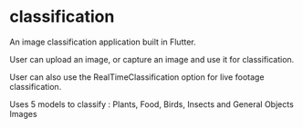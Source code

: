 # classification

An image classification application built in Flutter.

User can upload an image, or capture an image and use it for classification.

User can also use the RealTimeClassification option for live footage classification.

Uses 5 models to classify : Plants, Food, Birds, Insects and General Objects Images


